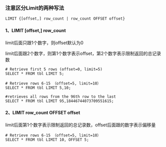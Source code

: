 ### 注意区分Limit的两种写法
	LIMIT {[offset,] row_count | row_count OFFSET offset}

#### 1、LIMIT [offset,] row_count
limit后面只跟1个数字，则offset默认为0

limit后面跟2个数字，则第1个数字表示offset，第2个数字表示限制返回的总记录数

	# Retrieve first 5 rows (offset=0, limit=5)
	SELECT * FROM tbl LIMIT 5;     

	# Retrieve rows 6-15 （offset=5, limit=10）
	SELECT * FROM tbl LIMIT 5,10;  

	#retrieves all rows from the 96th row to the last
	SELECT * FROM tbl LIMIT 95,18446744073709551615;


#### 2、LIMIT row_count OFFSET offset

limit后面第1个数字表示限制返回的总记录数，offset后面跟的数字表示偏移量

	# Retrieve rows 6-15 （offset=5, limit=10）
	SELECT * FROM tbl LIMIT 10, OFFSET 5;  
	


	 